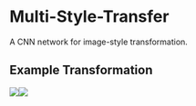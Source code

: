 Multi-Style-Transfer
===
A CNN network for image-style transformation. 

Example Transformation
---
![](https://github.com/CortexFoundation/Multi-Style-Transfer/tree/master/styled_imgs/content.jpg)![](https://github.com/CortexFoundation/Multi-Style-Transfer/tree/master/styled_imgs/1.jpg)